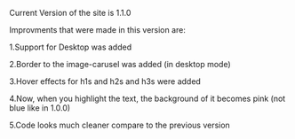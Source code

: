Current Version of the site is 1.1.0


Improvments that were made in this version are:

1.Support for Desktop was added

2.Border to the image-carusel was added (in desktop mode)

3.Hover effects for h1s and h2s and h3s were added

4.Now, when you highlight the text, the background of it becomes pink (not blue like in 1.0.0)

5.Code looks much cleaner compare to the previous version







